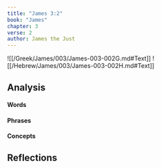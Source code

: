 ```yaml
---
title: "James 3:2"
book: "James"
chapter: 3
verse: 2
author: James the Just
---
```

![[/Greek/James/003/James-003-002G.md#Text]]
![[/Hebrew/James/003/James-003-002H.md#Text]]

## Analysis

#### Words

#### Phrases

#### Concepts

## Reflections
